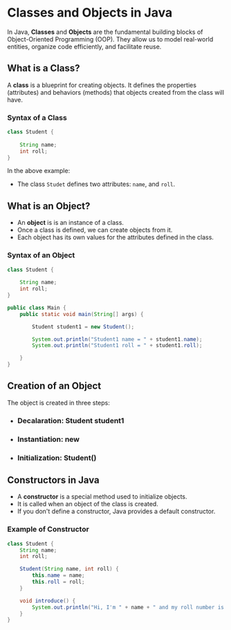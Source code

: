 # Classes and Objects in Java

In Java, **Classes** and **Objects** are the fundamental building blocks of Object-Oriented Programming (OOP). They allow us to model real-world entities, organize code efficiently, and facilitate reuse.

## What is a Class?

A **class** is a blueprint for creating objects. It defines the properties (attributes) and behaviors (methods) that objects created from the class will have.

### Syntax of a Class

```java
class Student {
    
    String name;
    int roll;    
}
```
In the above example:

- The class `Studet` defines two attributes: `name`, and `roll`.


## What is an Object?

- An **object** is is an instance of a class. 
- Once a class is defined, we can create objects from it.
- Each object has its own values for the attributes defined in the class.

### Syntax of an Object

```java
class Student {
    
    String name;
    int roll;    
}

public class Main {
    public static void main(String[] args) {

        Student student1 = new Student();

        System.out.println("Student1 name = " + student1.name);
        System.out.println("Student1 roll = " + student1.roll);        

    }
}
```
## Creation of an Object

The object is created in three steps:
- ### Decalaration: Student student1
- ### Instantiation: new
- ### Initialization: Student()

## Constructors in Java

- A **constructor** is a special method used to initialize objects.
- It is called when an object of the class is created.
- If you don't define a constructor, Java provides a default constructor.

### Example of Constructor

```java
class Student {
    String name;
    int roll;

    Student(String name, int roll) {
        this.name = name;
        this.roll = roll;
    }

    void introduce() {
        System.out.println("Hi, I'm " + name + " and my roll number is " + roll + ".");
    }
}
```






